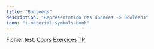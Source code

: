 ```yaml
---
title: "Booléens"
description: "Représentation des données -> Booléens"
icon: "i-material-symbols-book"
---
```


Fichier test.
[Cours](./cours)
[Exercices](./exercices)
[TP](./tp)